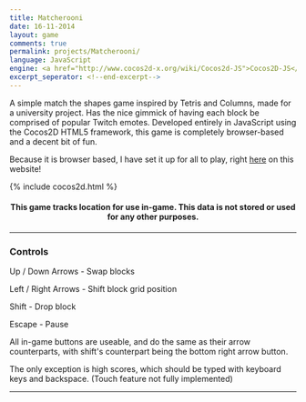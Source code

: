 ```yaml
---
title: Matcherooni
date: 16-11-2014
layout: game
comments: true
permalink: projects/Matcherooni/
language: JavaScript
engine: <a href="http://www.cocos2d-x.org/wiki/Cocos2d-JS">Cocos2D-JS</a>
excerpt_seperator: <!--end-excerpt-->
---
```


<p> A simple match the shapes game inspired by Tetris and Columns, made for a university project. Has the nice gimmick of having each block be comprised of popular Twitch emotes. 
Developed entirely in JavaScript using the Cocos2D HTML5 framework, this game is completely browser-based and a decent bit of fun.</p>
<p>Because it is browser based, I have set it up for all to play, right <a href="{{site.baseurl}}/projects/Matcherooni">here</a> on this website!</p>
<!--end-excerpt-->

{% include cocos2d.html %}

<h4 style="text-align:center;">This game tracks location for use in-game. This data is not stored or used for any other purposes.</h4>
<hr>
<h3>Controls</h3>
<p>Up / Down Arrows - Swap blocks</p>
<p>Left / Right Arrows - Shift block grid position</p>
<p>Shift - Drop block</p>
<p>Escape - Pause</p>
<p>All in-game buttons are useable, and do the same as their arrow counterparts, with shift's counterpart being the bottom right arrow button.<p>
<p>The only exception is high scores, which should be typed with keyboard keys and backspace. (Touch feature not fully implemented)</p>
<hr>